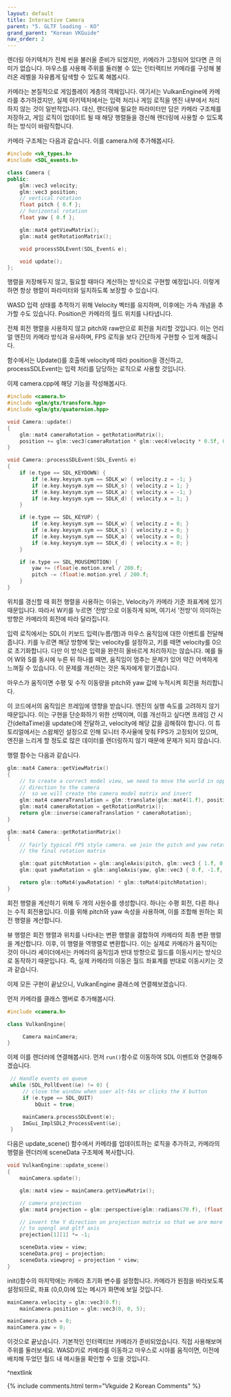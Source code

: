 ```yaml
---
layout: default
title: Interactive Camera
parent: "5. GLTF loading - KO"
grand_parent: "Korean VKGuide"
nav_order: 2
---
```


렌더링 아키텍처가 전체 씬을 불러올 준비가 되었지만, 카메라가 고정되어 있다면 큰 의미가 없습니다. 마우스를 사용해 주위를 둘러볼 수 있는 인터랙티브 카메라를 구성해 불러온 레벨을 자유롭게 탐색할 수 있도록 해봅시다.

카메라는 본질적으로 게임플레이 계층의 객체입니다. 여기서는 VulkanEngine에 카메라를 추가하겠지만, 실제 아키텍처에서는 입력 처리나 게임 로직을 엔진 내부에서 처리하지 않는 것이 일반적입니다. 대신, 렌더링에 필요한 파라미터만 담은 카메라 구조체를 저장하고, 게임 로직이 업데이트 될 때 해당 행렬들을 갱신해 렌더링에 사용할 수 있도록 하는 방식이 바람직합니다.

카메라 구조체는 다음과 같습니다. 이를 camera.h에 추가해봅시다.

```cpp
#include <vk_types.h>
#include <SDL_events.h>

class Camera {
public:
    glm::vec3 velocity;
    glm::vec3 position;
    // vertical rotation
    float pitch { 0.f };
    // horizontal rotation
    float yaw { 0.f };

    glm::mat4 getViewMatrix();
    glm::mat4 getRotationMatrix();

    void processSDLEvent(SDL_Event& e);

    void update();
};
```

행렬을 저장해두지 않고, 필요할 때마다 계산하는 방식으로 구현할 예정입니다. 이렇게 하면 항상 행렬이 파라미터와 일치하도록 보장할 수 있습니다.

WASD 입력 상태를 추적하기 위해 Velocity 벡터를 유지하며, 이후에는 가속 개념을 추가할 수도 있습니다. Position은 카메라의 월드 위치를 나타냅니다.

전체 회전 행렬을 사용하지 않고 pitch와 raw만으로 회전을 처리할 것입니다. 이는 언리얼 엔진의 카메라 방식과 유사하며, FPS 로직을 보다 간단하게 구현할 수 있게 해줍니다.

함수에서는 Update()를 호출해 velocity에 따라 position을 갱신하고, processSDLEvent는 입력 처리를 담당하는 로직으로 사용할 것입니다.

이제 camera.cpp에 해당 기능을 작성해봅시다.

```cpp
#include <camera.h>
#include <glm/gtx/transform.hpp>
#include <glm/gtx/quaternion.hpp>

void Camera::update()
{
    glm::mat4 cameraRotation = getRotationMatrix();
    position += glm::vec3(cameraRotation * glm::vec4(velocity * 0.5f, 0.f));
}

void Camera::processSDLEvent(SDL_Event& e)
{
    if (e.type == SDL_KEYDOWN) {
        if (e.key.keysym.sym == SDLK_w) { velocity.z = -1; }
        if (e.key.keysym.sym == SDLK_s) { velocity.z = 1; }
        if (e.key.keysym.sym == SDLK_a) { velocity.x = -1; }
        if (e.key.keysym.sym == SDLK_d) { velocity.x = 1; }
    }

    if (e.type == SDL_KEYUP) {
        if (e.key.keysym.sym == SDLK_w) { velocity.z = 0; }
        if (e.key.keysym.sym == SDLK_s) { velocity.z = 0; }
        if (e.key.keysym.sym == SDLK_a) { velocity.x = 0; }
        if (e.key.keysym.sym == SDLK_d) { velocity.x = 0; }
    }

    if (e.type == SDL_MOUSEMOTION) {
        yaw += (float)e.motion.xrel / 200.f;
        pitch -= (float)e.motion.yrel / 200.f;
    }
}
```

위치를 갱신할 때 회전 행렬을 사용하는 이유는, Velocity가 카메라 기준 좌표계에 있기 때문입니다. 따라서 W키를 누르면 '전방'으로 이동하게 되며, 여기서 '전방'이 의미하는 방향은 카메라의 회전에 따라 달라집니다.

입력 로직에서는 SDL이 키보드 입력(누름/뗌)과 마우스 움직임에 대한 이벤트를 전달해줍니다. 키를 누르면 해당 방향에 맞는 velocity를 설정하고, 키를 떼면 velocity를 0으로 초기화합니다. 다만 이 방식은 입력을 완전히 올바르게 처리하지는 않습니다. 예를 들어 W와 S를 동시에 누른 뒤 하나를 떼면, 움직임이 멈추는 문제가 있어 약간 어색하게 느껴질 수 있습니다. 이 문제를 개선하는 것은 독자에게 맡기겠습니다.

마우스가 움직이면 수평 및 수직 이동량을 pitch와 yaw 값에 누적시켜 회전을 처리합니다.

이 코드에서의 움직임은 프레임에 영향을 받습니다. 엔진의 실행 속도를 고려하지 않기 때문입니다. 이는 구현을 단순화하기 위한 선택이며, 이를 개선하고 싶다면 프레임 간 시간(deltaTime)을 update()에 전달하고, velocity에 해당 값을 곱해줘야 합니다. 이 튜토리얼에서는 스왑체인 설정으로 인해 모니터 주사율에 맞춰 FPS가 고정되어 있으며, 엔진을 느리게 할 정도로 많은 데이터를 렌더링하지 않기 때문에 문제가 되지 않습니다.

행렬 함수는 다음과 같습니다.

```cpp
glm::mat4 Camera::getViewMatrix()
{
    // to create a correct model view, we need to move the world in opposite
    // direction to the camera
    //  so we will create the camera model matrix and invert
    glm::mat4 cameraTranslation = glm::translate(glm::mat4(1.f), position);
    glm::mat4 cameraRotation = getRotationMatrix();
    return glm::inverse(cameraTranslation * cameraRotation);
}

glm::mat4 Camera::getRotationMatrix()
{
    // fairly typical FPS style camera. we join the pitch and yaw rotations into
    // the final rotation matrix

    glm::quat pitchRotation = glm::angleAxis(pitch, glm::vec3 { 1.f, 0.f, 0.f });
    glm::quat yawRotation = glm::angleAxis(yaw, glm::vec3 { 0.f, -1.f, 0.f });

    return glm::toMat4(yawRotation) * glm::toMat4(pitchRotation);
}
```

회전 행렬을 계산하기 위해 두 개의 사원수를 생성합니다. 하나는 수평 회전, 다른 하나는 수직 회전용입니다. 이를 위해 pitch와 yaw 속성을 사용하며, 이를 조합해 원하는 회전 행렬을 계산합니다.

뷰 행렬은 회전 행렬과 위치를 나타내는 변환 행렬을 결합하여 카메라의 최종 변환 행렬을 계산합니다. 이후, 이 행렬을 역행렬로 변환합니다. 이는 실제로 카메라가 움직이는 것이 아니라 셰이더에서는 카메라의 움직임과 반대 방향으로 월드를 이동시키는 방식으로 동작하기 때문입니다. 즉, 실제 카메라의 이동은 월드 좌표계를 반대로 이동시키는 것과 같습니다.

이제 모든 구현이 끝났으니, VulkanEngine 클래스에 연결해보겠습니다.

먼저 카메라를 클래스 멤버로 추가해봅시다.

```cpp
#include <camera.h>

class VulkanEngine{

     Camera mainCamera;
}
```

이제 이를 렌더러에 연결해봅시다. 먼저 `run()`함수로 이동하여 SDL 이벤트와 연결해주겠습니다.

```cpp
 // Handle events on queue
 while (SDL_PollEvent(&e) != 0) {
     // close the window when user alt-f4s or clicks the X button
     if (e.type == SDL_QUIT)
         bQuit = true;

     mainCamera.processSDLEvent(e);
     ImGui_ImplSDL2_ProcessEvent(&e);
 }
```

다음은 update_scene() 함수에서 카메라를 업데이트하는 로직을 추가하고, 카메라의 행렬을 렌더러에 sceneData 구조체에 복사합니다.

```cpp
void VulkanEngine::update_scene()
{
    mainCamera.update();

    glm::mat4 view = mainCamera.getViewMatrix();

    // camera projection
    glm::mat4 projection = glm::perspective(glm::radians(70.f), (float)_windowExtent.width / (float)_windowExtent.height, 10000.f, 0.1f);

    // invert the Y direction on projection matrix so that we are more similar
    // to opengl and gltf axis
    projection[1][1] *= -1;

    sceneData.view = view;
    sceneData.proj = projection;
    sceneData.viewproj = projection * view;
}
```


init()함수의 마지막에는 카메라 초기화 변수를 설정합니다. 카메라가 원점을 바라보도록 설정되므로, 좌표 (0,0,0)에 있는 메시가 화면에 보일 것입니다.

```cpp
mainCamera.velocity = glm::vec3(0.f);
	mainCamera.position = glm::vec3(0, 0, 5);

mainCamera.pitch = 0;
mainCamera.yaw = 0;
```

이것으로 끝났습니다. 기본적인 인터랙티브 카메라가 준비되었습니다. 직접 사용해보며 주위를 둘러보세요. WASD키로 카메라를 이동하고 마우스로 시야를 움직이면, 이전에 배치해 두었던 월드 내 메시들을 확인할 수 있을 것입니다.

^nextlink

{% include comments.html term="Vkguide 2 Korean Comments" %}